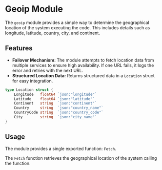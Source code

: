 # Geoip Module

The `geoip` module provides a simple way to determine the geographical location of the system executing the code.
This includes details such as longitude, latitude, country, city, and continent.

## Features

- **Failover Mechanism:** The module attempts to fetch location data from multiple services to ensure high availability. If one URL fails, it logs the error and retries with the next URL.
- **Structured Location Data:** Returns structured data in a `Location` struct for easy integration.

```go
type Location struct {
	Longitude   float64 `json:"longitude"`
	Latitude    float64 `json:"latitude"`
	Continent   string  `json:"continent"`
	Country     string  `json:"country_name"`
	CountryCode string  `json:"country_code"`
	City        string  `json:"city_name"`
}
```

## Usage

The module provides a single exported function: `Fetch`. 

The `Fetch` function retrieves the geographical location of the system calling the function. 

